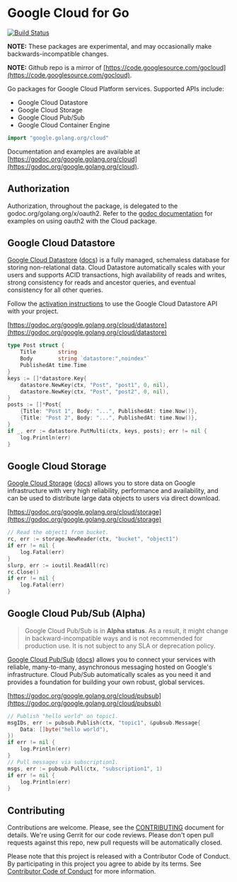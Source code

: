 # Google Cloud for Go

[![Build Status](https://travis-ci.org/GoogleCloudPlatform/gcloud-golang.svg?branch=master)](https://travis-ci.org/GoogleCloudPlatform/gcloud-golang)

**NOTE:** These packages are experimental, and may occasionally make
backwards-incompatible changes.

**NOTE:** Github repo is a mirror of [https://code.googlesource.com/gocloud](https://code.googlesource.com/gocloud).

Go packages for Google Cloud Platform services. Supported APIs include:

 * Google Cloud Datastore
 * Google Cloud Storage
 * Google Cloud Pub/Sub
 * Google Cloud Container Engine

``` go
import "google.golang.org/cloud"
```

Documentation and examples are available at
[https://godoc.org/google.golang.org/cloud](https://godoc.org/google.golang.org/cloud).

## Authorization

Authorization, throughout the package, is delegated to the godoc.org/golang.org/x/oauth2.
Refer to the [godoc documentation](https://godoc.org/golang.org/x/oauth2)
for examples on using oauth2 with the Cloud package.

## Google Cloud Datastore

[Google Cloud Datastore][cloud-datastore] ([docs][cloud-datastore-docs]) is a fully
managed, schemaless database for storing non-relational data. Cloud Datastore
automatically scales with your users and supports ACID transactions, high availability
of reads and writes, strong consistency for reads and ancestor queries, and eventual
consistency for all other queries.

Follow the [activation instructions][cloud-datastore-activation] to use the Google
Cloud Datastore API with your project.

[https://godoc.org/google.golang.org/cloud/datastore](https://godoc.org/google.golang.org/cloud/datastore)


```go
type Post struct {
	Title       string
	Body        string `datastore:",noindex"`
	PublishedAt time.Time
}
keys := []*datastore.Key{
	datastore.NewKey(ctx, "Post", "post1", 0, nil),
	datastore.NewKey(ctx, "Post", "post2", 0, nil),
}
posts := []*Post{
	{Title: "Post 1", Body: "...", PublishedAt: time.Now()},
	{Title: "Post 2", Body: "...", PublishedAt: time.Now()},
}
if _, err := datastore.PutMulti(ctx, keys, posts); err != nil {
	log.Println(err)
}
```

## Google Cloud Storage

[Google Cloud Storage][cloud-storage] ([docs][cloud-storage-docs]) allows you to store
data on Google infrastructure with very high reliability, performance and availability,
and can be used to distribute large data objects to users via direct download.

[https://godoc.org/google.golang.org/cloud/storage](https://godoc.org/google.golang.org/cloud/storage)


```go
// Read the object1 from bucket.
rc, err := storage.NewReader(ctx, "bucket", "object1")
if err != nil {
	log.Fatal(err)
}
slurp, err := ioutil.ReadAll(rc)
rc.Close()
if err != nil {
	log.Fatal(err)
}
```

## Google Cloud Pub/Sub (Alpha)

> Google Cloud Pub/Sub is in **Alpha status**. As a result, it might change in
> backward-incompatible ways and is not recommended for production use. It is not
> subject to any SLA or deprecation policy.

[Google Cloud Pub/Sub][cloud-pubsub] ([docs][cloud-pubsub-docs]) allows you to connect
your services with reliable, many-to-many, asynchronous messaging hosted on Google's
infrastructure. Cloud Pub/Sub automatically scales as you need it and provides a foundation
for building your own robust, global services.

[https://godoc.org/google.golang.org/cloud/pubsub](https://godoc.org/google.golang.org/cloud/pubsub)


```go
// Publish "hello world" on topic1.
msgIDs, err := pubsub.Publish(ctx, "topic1", &pubsub.Message{
	Data: []byte("hello world"),
})
if err != nil {
	log.Println(err)
}
// Pull messages via subscription1.
msgs, err := pubsub.Pull(ctx, "subscription1", 1)
if err != nil {
	log.Println(err)
}
```

## Contributing

Contributions are welcome. Please, see the
[CONTRIBUTING](https://github.com/GoogleCloudPlatform/gcloud-golang/blob/master/CONTRIBUTING.md)
document for details. We're using Gerrit for our code reviews. Please don't open pull
requests against this repo, new pull requests will be automatically closed.

Please note that this project is released with a Contributor Code of Conduct.
By participating in this project you agree to abide by its terms.
See [Contributor Code of Conduct](https://github.com/GoogleCloudPlatform/gcloud-golang/blob/master/CONTRIBUTING.md#contributor-code-of-conduct) for more information.

[cloud-datastore]: https://cloud.google.com/datastore/
[cloud-datastore-docs]: https://cloud.google.com/datastore/docs
[cloud-datastore-activation]: https://cloud.google.com/datastore/docs/activate

[cloud-pubsub]: https://cloud.google.com/pubsub/
[cloud-pubsub-docs]: https://cloud.google.com/pubsub/docs

[cloud-storage]: https://cloud.google.com/storage/
[cloud-storage-docs]: https://cloud.google.com/storage/docs/overview
[cloud-storage-create-bucket]: https://cloud.google.com/storage/docs/cloud-console#_creatingbuckets
